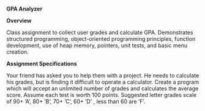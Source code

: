 **GPA Analyzer** 

**Overview**

Class assignment to collect user grades and calculate GPA. Demonstrates structured programming, object-oriented programming principles, function development, use of heap memory, pointers, unit tests, and basic menu creation. 

**Assignment Specifications**

Your friend has asked you to help them with a project. He needs to calculate his grades, but is finding it difficult to operate a calculator. Create a program which will accept an unlimited number of grades and calculates the average score. Assume each test is worth 100 points. Suggested letter grades scale of 90+ ’A’, 80+ ’B’, 70+ ’C’, 60+ ’D’ , less than 60 are ’F’.
